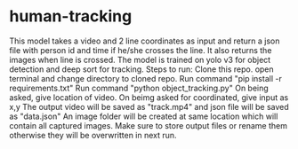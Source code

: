 # human-tracking
This model takes a video and 2 line coordinates as input and return a json file with person id and time if he/she crosses the line. It also returns the images when line is crossed.
The model is trained on yolo v3 for object detection and deep sort for tracking.
Steps to run:
Clone this repo.
open terminal and change directory to cloned repo.
Run command "pip install -r requirements.txt"
Run command "python object_tracking.py"
On being asked, give location of video.
On beimg asked for coordinated, give input as x,y
The output video will be saved as "track.mp4" and json file will be saved as "data.json"
An image folder will be created at same location which will contain all captured images.
Make sure to store output files or rename them otherwise they will be overwritten in next run.
